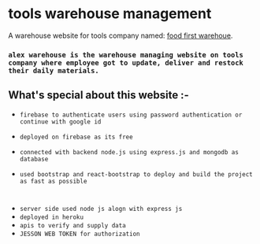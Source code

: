 # tools warehouse management

A warehouse website for tools company named: [food first warehoue](https://finalwarehouse-4650b.web.app/).


### `alex warehouse is the warehouse managing website on tools company where employee got to update, deliver and restock their daily materials.`

## What's special about this website :-

* `firebase to authenticate users using password authentication or continue with google id`

* `deployed on firebase as its free `
* `connected with backend node.js using express.js and mongodb as database `
* `used bootstrap and react-bootstrap to deploy and build the project as fast as possible`

# 
* `server side used node js alogn with express js  `
* `deployed in heroku `
* `apis to verify and supply data `
* `JESSON WEB TOKEN for authorization `

#


#